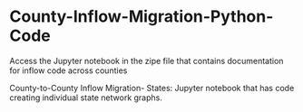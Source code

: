 # County-Inflow-Migration-Python-Code

Access the Jupyter notebook in the zipe file that contains documentation for inflow code across counties

County-to-County Inflow Migration- States: Jupyter notebook that has code creating individual state network graphs. 


